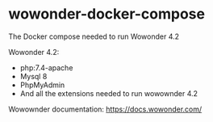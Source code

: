 # wowonder-docker-compose
The Docker compose needed to run Wowonder 4.2

Wowonder 4.2:
- php:7.4-apache
- Mysql 8
- PhpMyAdmin
- And all the extensions needed to run wowownder 4.2

Wowownder documentation: https://docs.wowonder.com/

